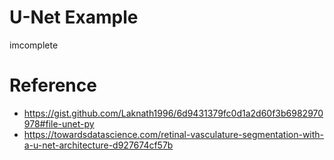 # U-Net Example
imcomplete
# Reference
- https://gist.github.com/Laknath1996/6d9431379fc0d1a2d60f3b6982970978#file-unet-py
- https://towardsdatascience.com/retinal-vasculature-segmentation-with-a-u-net-architecture-d927674cf57b
